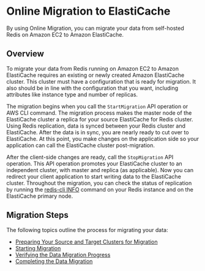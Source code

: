 # Online Migration to ElastiCache<a name="OnlineMigration"></a>

 By using Online Migration, you can migrate your data from self\-hosted Redis on Amazon EC2 to Amazon ElastiCache\.

## Overview<a name="Migration-Overview"></a>

To migrate your data from Redis running on Amazon EC2 to Amazon ElastiCache requires an existing or newly created Amazon ElastiCache cluster\. This cluster must have a configuration that is ready for migration\. It also should be in line with the configuration that you want, including attributes like instance type and number of replicas\. 

The migration begins when you call the `StartMigration` API operation or AWS CLI command\. The migration process makes the master node of the ElastiCache cluster a replica for your source ElastiCache for Redis cluster\. Using Redis replication, data is synced between your Redis cluster and ElastiCache\. After the data is in sync, you are nearly ready to cut over to ElastiCache\. At this point, you make changes on the application side so your application can call the ElastiCache cluster post\-migration\. 

After the client\-side changes are ready, call the `StopMigration` API operation\. This API operation promotes your ElastiCache cluster to an independent cluster, with master and replica \(as applicable\)\. Now you can redirect your client application to start writing data to the ElastiCache cluster\. Throughout the migration, you can check the status of replication by running the [redis\-cli INFO](https://redis.io/commands/info) command on your Redis instance and on the ElastiCache primary node\. 

## Migration Steps<a name="Migration-Steps"></a>

The following topics outline the process for migrating your data:
+ [Preparing Your Source and Target Clusters for Migration](Migration-Prepare.md)
+ [Starting Migration](Migration-Initiate.md)
+ [Verifying the Data Migration Progress](Migration-Verify.md)
+ [Completing the Data Migration](Migration-Complete.md)